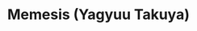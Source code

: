 --- 
title: "Memesis (Yagyuu Takuya)"
publishdate: "2019-1-20T16:48:46+02:00"
src: "https://365manga.net/manga/memesis-yagyuu-takuya"
image: "https://data.365manga.net/images/thumbnails/32448-memesis-yagyuu-takuya.jpg"
description: " In a fantasy world where monsters roam the land, the heroes party of Leon, Kijira and Ash traveled and slayed monsters together. But when Leon broke up with his partners so he could hang out with cute girls, Kijira and Ash starts carving their own legacy and it's one built on the back of jealousy as they look to overcome Leon in both monster slaying and…"
---